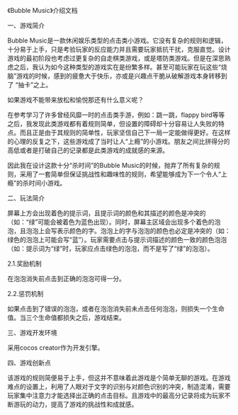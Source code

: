 《Bubble Music》介绍文档

一、游戏简介

   Bubble Music是一款休闲娱乐类型的点击类小游戏。它没有复杂的规则和逻辑，十分易于上手，只是考验玩家的反应能力并且需要玩家抵抗干扰，克服直觉。设计游戏的最初阶段也考虑过更复杂的自走棋类游戏，或是塔防类游戏。但是在深思熟虑之后，我认为如今这种类型的游戏实在是纷繁多样。甚至可能玩家在玩这些“烧脑”游戏的时候，感到的疲惫大于快乐，亦或是兴趣点干脆从破解游戏本身转移到了 “抽卡”之上。
   
  如果游戏不能带来放松和愉悦那还有什么意义呢？
  
  在参考学习了许多曾经风靡一时的点击类手游，例如：跳一跳，flappy bird等等之后，我发现此类游戏都有着规则简单，但设置的障碍却十分容易让人失败的特点。而且正是由于其规则的简单性，玩家坚信自己下一局一定能做得更好。在这样的心理的反复之下，这些游戏成了当时让人“上瘾”的小游戏。朋友之间比拼得分的高低或者是打破自己的记录都是此类游戏的成就感的来源。
  
  因此我在设计这款十分“杀时间”的Bubble Music的时候，抛弃了所有复杂的规则，采用了一套简单但保证挑战性和趣味性的规则，希望能够成为下一个令人“上瘾”的杀时间小游戏。
  
  
二、玩法简介

  屏幕上方会出现着色的提示词，且提示词的颜色和其描述的颜色是冲突的（如：“绿”可能会被着色为蓝色出现）。同时，屏幕主区域会出现多个着色的泡泡，且泡泡上会写表示颜色的字。泡泡上的字与泡泡的颜色也必定是冲突的（如：绿色的泡泡上可能会写“蓝”）。玩家需要点击与提示词描述的颜色一致的颜色泡泡（如：提示词为“绿”时，玩家应点击绿色的泡泡，而不是写了“绿”的泡泡）。
  
  2.1.奖励机制
  
   在泡泡消失前点击到正确的泡泡可得一分。
    
  2.2.惩罚机制
  
   如果点击到了错误的泡泡，或者在泡泡消失前未点击任何泡泡，则损失一个生命值。当三个生命值都损失之后，游戏结束。
    
三、游戏开发环境

  采用cocos creator作为开发引擎。

四、游戏创新点

  该游戏的规则简便易于上手，但这并不意味着此游戏是个简单无聊的游戏。在游戏难点的设置上，利用了人眼对于文字的识别与对颜色识别的冲突，制造混淆，需要玩家集中注意力才能选择出正确的点击目标。且游戏中的最高分记录将成为玩家不断游玩的动力，提高了游戏的挑战性和成就感。
